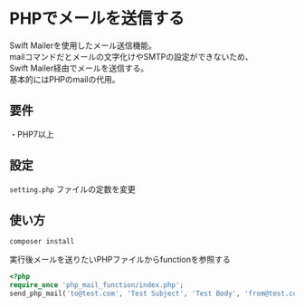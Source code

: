 # PHPでメールを送信する

Swift Mailerを使用したメール送信機能。  
mailコマンドだとメールの文字化けやSMTPの設定ができないため、  
Swift Mailer経由でメールを送信する。  
基本的にはPHPのmailの代用。

## 要件

・PHP7以上

## 設定
`setting.php` ファイルの定数を変更

## 使い方

```
composer install
```

実行後メールを送りたいPHPファイルからfunctionを参照する

``` php
<?php
require_once 'php_mail_function/index.php';
send_php_mail('to@test.com', 'Test Subject', 'Test Body', 'from@test.com', 'From Name');

```